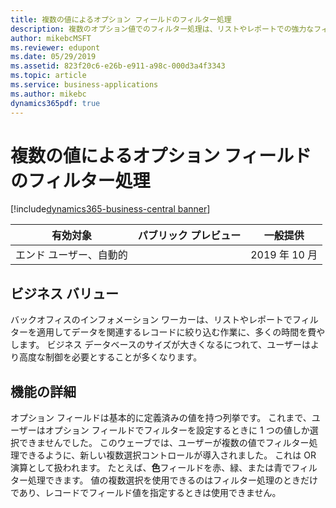 ```yaml
---
title: 複数の値によるオプション フィールドのフィルター処理
description: 複数のオプション値でのフィルター処理は、リストやレポートでの強力なフィルター処理機能を補完します。
author: mikebcMSFT
ms.reviewer: edupont
ms.date: 05/29/2019
ms.assetid: 823f20c6-e26b-e911-a98c-000d3a4f3343
ms.topic: article
ms.service: business-applications
ms.author: mikebc
dynamics365pdf: true
---
```

# 複数の値によるオプション フィールドのフィルター処理
[!include[dynamics365-business-central banner](../includes/dynamics365-business-central.md)]

| 有効対象    |  パブリック プレビュー | 一般提供 | 
| ---------- | ---------- |---------- |
|エンド ユーザー、自動的|| 2019 年 10 月|


## ビジネス バリュー
<!-- bv start -->
バックオフィスのインフォメーション ワーカーは、リストやレポートでフィルターを適用してデータを関連するレコードに絞り込む作業に、多くの時間を費やします。 ビジネス データベースのサイズが大きくなるにつれて、ユーザーはより高度な制御を必要とすることが多くなります。
<!-- bv end -->



## 機能の詳細
<!--feature detail start -->
オプション フィールドは基本的に定義済みの値を持つ列挙です。 これまで、ユーザーはオプション フィールドでフィルターを設定するときに 1 つの値しか選択できませんでした。 このウェーブでは、ユーザーが複数の値でフィルター処理できるように、新しい複数選択コントロールが導入されました。 これは OR 演算として扱われます。 たとえば、**色**フィールドを赤、緑、または青でフィルター処理できます。 値の複数選択を使用できるのはフィルター処理のときだけであり、レコードでフィールド値を指定するときは使用できません。 
<!--feature detail end -->










